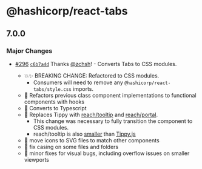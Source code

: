 # @hashicorp/react-tabs

## 7.0.0

### Major Changes

- [#296](https://github.com/hashicorp/react-components/pull/296) [`c6b7a4d`](https://github.com/hashicorp/react-components/commit/c6b7a4dc80319d92f694773517d822f0566b229a) Thanks [@zchsh](https://github.com/zchsh)! - Converts Tabs to CSS modules.

  - 💥✨ BREAKING CHANGE: Refactored to CSS modules.
    - Consumers will need to remove any `@hashicorp/react-tabs/style.css` imports.
  - 🔨 Refactors previous class component implementations to functional components with hooks
  - 🔨 Converts to Typescript
  - 🔨 Replaces Tippy with [reach/tooltip](https://reach.tech/tooltip) and [reach/portal](https://reach.tech/portal).
    - This change was necessary to fully transition the component to CSS modules.
    - reach/tooltip is also [smaller](https://bundlephobia.com/package/@reach/tooltip@0.16.0) than [Tippy.js](https://bundlephobia.com/package/@tippyjs/react@4.2.5)
  - 🔧 move icons to SVG files to match other components
  - 🔧 fix casing on some files and folders
  - 🐛 minor fixes for visual bugs, including overflow issues on smaller viewports

